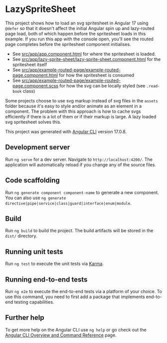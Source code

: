 # LazySpriteSheet

This project shows how to load an svg spritesheet in Angular 17 using `@defer` so that it doesn't affect the initial Angular spin up and lazy-routed page load, both of which happen before the spritesheet loads in this example. If you run this app with the console open, you'll see the routed page completes before the spritesheet component initialises.

- See [src/app/app.component.html](src/app/app.component.html) for where the spritesheet is loaded.
- See [src/app/lazy-sprite-sheet/lazy-sprite-sheet.component.html](src/app/lazy-sprite-sheet/lazy-sprite-sheet.component.html) for the spritesheet itself
- See [src/app/example-routed-page/example-routed-page.component.html](src/app/example-routed-page/example-routed-page.component.html) for how the spritesheet is consumed
- See [src/app/example-routed-page/example-routed-page.component.scss](src/app/example-routed-page/example-routed-page.component.scss) for how the svg can be locally styled (see `.read-book` class)

Some projects choose to use svg markup instead of svg files in the `assets` folder because it's easy to style and/or animate as an element in a component. The problem with this approach is how to cache svgs efficiently if there is a lot of them or if their markup is large. A lazy loaded svg spritesheet solves this.

This project was generated with [Angular CLI](https://github.com/angular/angular-cli) version 17.0.8.

## Development server

Run `ng serve` for a dev server. Navigate to `http://localhost:4200/`. The application will automatically reload if you change any of the source files.

## Code scaffolding

Run `ng generate component component-name` to generate a new component. You can also use `ng generate directive|pipe|service|class|guard|interface|enum|module`.

## Build

Run `ng build` to build the project. The build artifacts will be stored in the `dist/` directory.

## Running unit tests

Run `ng test` to execute the unit tests via [Karma](https://karma-runner.github.io).

## Running end-to-end tests

Run `ng e2e` to execute the end-to-end tests via a platform of your choice. To use this command, you need to first add a package that implements end-to-end testing capabilities.

## Further help

To get more help on the Angular CLI use `ng help` or go check out the [Angular CLI Overview and Command Reference](https://angular.io/cli) page.
